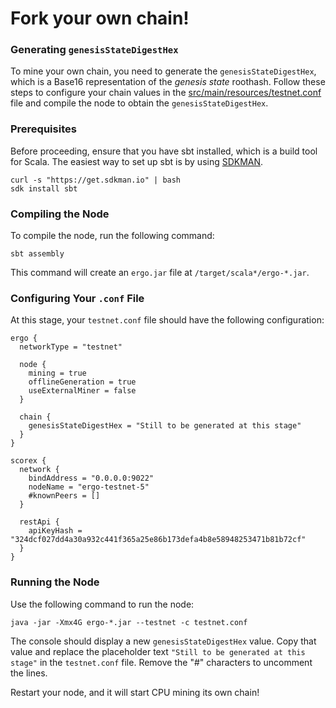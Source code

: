 # Fork your own chain!

### Generating `genesisStateDigestHex`

To mine your own chain, you need to generate the `genesisStateDigestHex`, which is a Base16 representation of the *genesis state* roothash. Follow these steps to configure your chain values in the [src/main/resources/testnet.conf](https://github.com/ergoplatform/ergo/blob/master/src/main/resources/testnet.conf) file and compile the node to obtain the `genesisStateDigestHex`.

### Prerequisites

Before proceeding, ensure that you have sbt installed, which is a build tool for Scala. The easiest way to set up sbt is by using [SDKMAN](https://sdkman.io/).

```shell
curl -s "https://get.sdkman.io" | bash 
sdk install sbt
```

### Compiling the Node

To compile the node, run the following command:

```shell
sbt assembly
```

This command will create an `ergo.jar` file at `/target/scala*/ergo-*.jar`.

### Configuring Your `.conf` File

At this stage, your `testnet.conf` file should have the following configuration:

```shell
ergo {
  networkType = "testnet"

  node {
    mining = true
    offlineGeneration = true
    useExternalMiner = false
  }
  
  chain {
    genesisStateDigestHex = "Still to be generated at this stage"
  }
}

scorex {
  network {
    bindAddress = "0.0.0.0:9022"
    nodeName = "ergo-testnet-5"
    #knownPeers = []
  }

  restApi {
    apiKeyHash = "324dcf027dd4a30a932c441f365a25e86b173defa4b8e58948253471b81b72cf"
  }
}
```

### Running the Node

Use the following command to run the node:

```shell
java -jar -Xmx4G ergo-*.jar --testnet -c testnet.conf
```

The console should display a new `genesisStateDigestHex` value. Copy that value and replace the placeholder text `"Still to be generated at this stage"` in the `testnet.conf` file. Remove the "#" characters to uncomment the lines.

Restart your node, and it will start CPU mining its own chain!